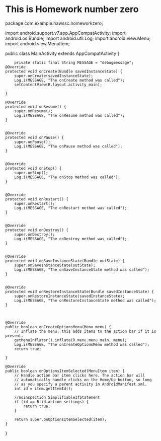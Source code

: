 # This is Homework number zero

package com.example.hawssc.homeworkzero;

import android.support.v7.app.AppCompatActivity;
import android.os.Bundle;
import android.util.Log;
import android.view.Menu;
import android.view.MenuItem;

public class MainActivity extends AppCompatActivity {

        private static final String MESSAGE = "debugmessage";
    @Override
    protected void onCreate(Bundle savedInstanceState) {
        super.onCreate(savedInstanceState);
        Log.i(MESSAGE, "The onCreate method was called");
        setContentView(R.layout.activity_main);

    }

    @Override
    protected void onResume() {
        super.onResume();
        Log.i(MESSAGE, "The onResume method was called");
    }


    @Override
    protected void onPause() {
        super.onPause();
        Log.i(MESSAGE, "The onPause method was called");
    }


    @Override
    protected void onStop() {
        super.onStop();
        Log.i(MESSAGE, "The onStop method was called");
    }


    @Override
    protected void onRestart() {
        super.onRestart();
        Log.i(MESSAGE, "The onRestart method was called");
    }


    @Override
    protected void onDestroy() {
        super.onDestroy();
        Log.i(MESSAGE, "The onDestroy method was called");
    }


    @Override
    protected void onSaveInstanceState(Bundle outState) {
        super.onSaveInstanceState(outState);
        Log.i(MESSAGE, "The onSaveInstanceState method was called");
    }


    @Override
    protected void onRestoreInstanceState(Bundle savedInstanceState) {
        super.onRestoreInstanceState(savedInstanceState);
        Log.i(MESSAGE, "The onRestoreInstanceState method was called");
    }



    @Override
    public boolean onCreateOptionsMenu(Menu menu) {
        // Inflate the menu; this adds items to the action bar if it is present.
        getMenuInflater().inflate(R.menu.menu_main, menu);
        Log.i(MESSAGE, "The onCreateOptionsMenu method was called");
        return true;

    }

    @Override
    public boolean onOptionsItemSelected(MenuItem item) {
        // Handle action bar item clicks here. The action bar will
        // automatically handle clicks on the Home/Up button, so long
        // as you specify a parent activity in AndroidManifest.xml.
        int id = item.getItemId();

        //noinspection SimplifiableIfStatement
        if (id == R.id.action_settings) {
            return true;
        }

        return super.onOptionsItemSelected(item);
    }
}
